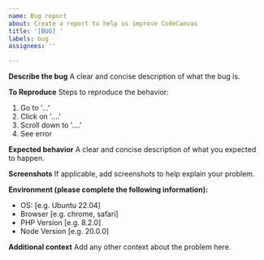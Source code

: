```yaml
---
name: Bug report
about: Create a report to help us improve CodeCanvas
title: '[BUG] '
labels: bug
assignees: ''

---
```


**Describe the bug**
A clear and concise description of what the bug is.

**To Reproduce**
Steps to reproduce the behavior:
1. Go to '...'
2. Click on '....'
3. Scroll down to '....'
4. See error

**Expected behavior**
A clear and concise description of what you expected to happen.

**Screenshots**
If applicable, add screenshots to help explain your problem.

**Environment (please complete the following information):**
 - OS: [e.g. Ubuntu 22.04]
 - Browser [e.g. chrome, safari]
 - PHP Version [e.g. 8.2.0]
 - Node Version [e.g. 20.0.0]

**Additional context**
Add any other context about the problem here.
